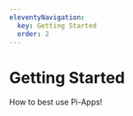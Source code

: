 ```yaml
---
eleventyNavigation:
  key: Getting Started
  order: 2
---
```

# Getting Started

How to best use Pi-Apps!
